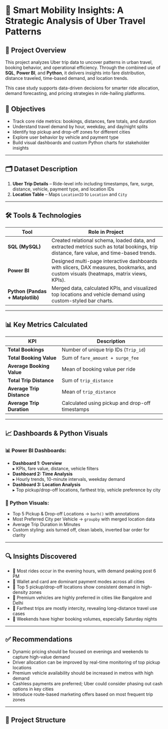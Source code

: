# 🚗 Smart Mobility Insights: A Strategic Analysis of Uber Travel Patterns

## 📌 Project Overview

This project analyzes Uber trip data to uncover patterns in urban travel, booking behavior, and operational efficiency. Through the combined use of **SQL**, **Power BI**, and **Python**, it delivers insights into fare distribution, distance traveled, time-based demand, and location trends.

This case study supports data-driven decisions for smarter ride allocation, demand forecasting, and pricing strategies in ride-hailing platforms.

## 🎯 Objectives

- Track core ride metrics: bookings, distances, fare totals, and duration
- Understand travel demand by hour, weekday, and day/night splits
- Identify top pickup and drop-off zones for different cities
- Explore user behavior by vehicle and payment type
- Build visual dashboards and custom Python charts for stakeholder insights

---

## 🗂️ Dataset Description

1. **Uber Trip Details** – Ride-level info including timestamps, fare, surge, distance, vehicle, payment type, and location IDs  
2. **Location Table** – Maps `LocationID` to `Location` and `City`

---

## 🛠️ Tools & Technologies

| Tool        | Role in Project |
|-------------|------------------|
| **SQL (MySQL)** | Created relational schema, loaded data, and extracted metrics such as total bookings, trip distance, fare value, and time-based trends. |
| **Power BI** | Designed multi-page interactive dashboards with slicers, DAX measures, bookmarks, and custom visuals (heatmaps, matrix views, KPIs). |
| **Python (Pandas + Matplotlib)** | Merged data, calculated KPIs, and visualized top locations and vehicle demand using custom-styled bar charts. |

---

## 📊 Key Metrics Calculated

| KPI                         | Description |
|----------------------------|-------------|
| **Total Bookings**         | Number of unique trip IDs (`Trip_id`) |
| **Total Booking Value**    | Sum of `fare_amount + surge_fee` |
| **Average Booking Value**  | Mean of booking value per ride |
| **Total Trip Distance**    | Sum of `trip_distance` |
| **Average Trip Distance**  | Mean of `trip_distance` |
| **Average Trip Duration**  | Calculated using pickup and drop-off timestamps |

---

## 📈 Dashboards & Python Visuals

### 📊 Power BI Dashboards:
- **Dashboard 1: Overview**  
  ▸ KPIs, fare value, distance, vehicle filters  
- **Dashboard 2: Time Analysis**  
  ▸ Hourly trends, 10-minute intervals, weekday demand  
- **Dashboard 3: Location Analysis**  
  ▸ Top pickup/drop-off locations, farthest trip, vehicle preference by city

### 🐍 Python Visuals:
- Top 5 Pickup & Drop-off Locations → `barh()` with annotations  
- Most Preferred City per Vehicle → `groupby` with merged location data  
- Average Trip Duration in Minutes  
- Custom styling: axis turned off, clean labels, inverted bar order for clarity

---

## 🔍 Insights Discovered

- 🔹 Most rides occur in the evening hours, with demand peaking post 6 PM  
- 🔹 Wallet and card are dominant payment modes across all cities  
- 🔹 Top 5 pickup/drop-off locations show consistent demand in high-density zones  
- 🔹 Premium vehicles are highly preferred in cities like Bangalore and Delhi  
- 🔹 Farthest trips are mostly intercity, revealing long-distance travel use cases  
- 🔹 Weekends have higher booking volumes, especially Saturday nights

---

## ✅ Recommendations

- Dynamic pricing should be focused on evenings and weekends to capture high-value demand  
- Driver allocation can be improved by real-time monitoring of top pickup locations  
- Premium vehicle availability should be increased in metros with high demand  
- Cashless payments are preferred; Uber could consider phasing out cash options in key cities  
- Introduce route-based marketing offers based on most frequent trip zones

---

## 📁 Project Structure

